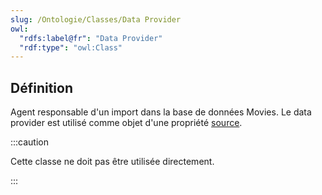 ```yaml
---
slug: /Ontologie/Classes/Data Provider
owl:
  "rdfs:label@fr": "Data Provider"
  "rdf:type": "owl:Class"
---
```


<OntologyTable frontMatter={frontMatter}/>

## Définition

Agent responsable d'un import dans la base de données Movies. Le data provider est utilisé comme objet d'une propriété [source](/movies-doc/Ontologie/Propriétés/source).

:::caution

Cette classe ne doit pas être utilisée directement.

:::
